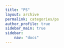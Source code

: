 ```yaml
---
title: "PS"
layout: archive
permalink: categories/ps
author_profile: true
sidebar_main: true
sidebar:
    nav: "docs"
---
```


<!-- {% assign posts = site.categories.PS %}
{% for post in posts %} {% include archive-single.html type=page.entries_layout %} {% endfor %} -->